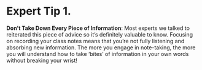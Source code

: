 # Expert Tip 1.

__Don’t Take Down Every Piece of Information__: Most experts we talked to reiterated this piece of advice so it’s definitely valuable to know. Focusing on recording your class notes means that you’re not fully listening and absorbing new information. The more you engage in note-taking, the more you will understand how to take ‘bites’ of information in your own words without breaking your wrist!
